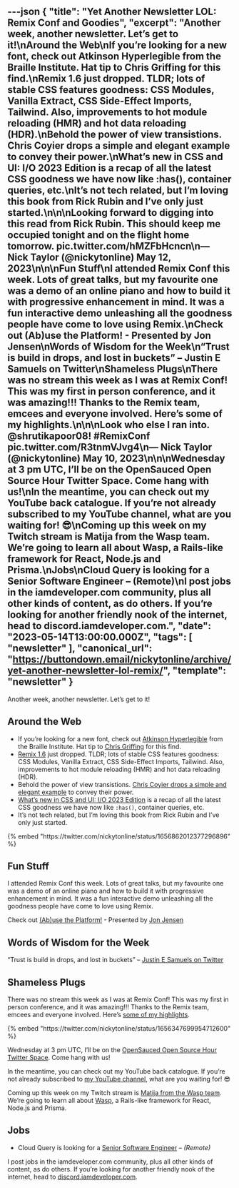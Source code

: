 ---json
{
  "title": "Yet Another Newsletter LOL: Remix Conf and Goodies",
  "excerpt": "Another week, another newsletter. Let’s get to it!\nAround the Web\nIf you’re looking for a new font, check out Atkinson Hyperlegible from the Braille Institute. Hat tip to Chris Griffing for this find.\nRemix 1.6 just dropped. TLDR; lots of stable CSS features goodness: CSS Modules, Vanilla Extract, CSS Side-Effect Imports, Tailwind. Also, improvements to hot module reloading (HMR) and hot data reloading (HDR).\nBehold the power of view transistions. Chris Coyier drops a simple and elegant example to convey their power.\nWhat’s new in CSS and UI: I/O 2023 Edition is a recap of all the latest CSS goodness we have now like :has(), container queries, etc.\nIt’s not tech related, but I’m loving this book from Rick Rubin and I’ve only just started.\n\n\nLooking forward to digging into this read from Rick Rubin. This should keep me occupied tonight and on the flight home tomorrow. pic.twitter.com/hMZFbHcncn\n— Nick Taylor (@nickytonline) May 12, 2023\n\n\nFun Stuff\nI attended Remix Conf this week. Lots of great talks, but my favourite one was a demo of an online piano and how to build it with progressive enhancement in mind. It was a fun interactive demo unleashing all the goodness people have come to love using Remix.\nCheck out (Ab)use the Platform! - Presented by Jon Jensen\nWords of Wisdom for the Week\n“Trust is build in drops, and lost in buckets” – Justin E Samuels on Twitter\nShameless Plugs\nThere was no stream this week as I was at Remix Conf! This was my first in person conference, and it was amazing!!! Thanks to the Remix team, emcees and everyone involved. Here’s some of my highlights.\n\n\nLook who else I ran into. @shrutikapoor08! #RemixConf pic.twitter.com/R3tnmVJvg4\n— Nick Taylor (@nickytonline) May 10, 2023\n\n\nWednesday at 3 pm UTC, I’ll be on the OpenSauced Open Source Hour Twitter Space. Come hang with us!\nIn the meantime, you can check out my YouTube back catalogue. If you’re not already subscribed to my YouTube channel, what are you waiting for! 😎\nComing up this week on my Twitch stream is Matija from the Wasp team. We’re going to learn all about Wasp, a Rails-like framework for React, Node.js and Prisma.\nJobs\nCloud Query is looking for a Senior Software Engineer – (Remote)\nI post jobs in the iamdeveloper.com community, plus all other kinds of content, as do others. If you’re looking for another friendly nook of the internet, head to discord.iamdeveloper.com.",
  "date": "2023-05-14T13:00:00.000Z",
  "tags": [
    "newsletter"
  ],
  "canonical_url": "https://buttondown.email/nickytonline/archive/yet-another-newsletter-lol-remix/",
  "template": "newsletter"
}
---

<p>Another week, another newsletter. Let&rsquo;s get to it!</p>
<h2>Around the Web</h2>
<ul>
<li>If you&rsquo;re looking for a new font, check out <a href="https://brailleinstitute.org/freefont?utm_source=nickytonline&amp;utm_medium=email&amp;utm_campaign=yet-another-newsletter-lol-remix" target="_blank">Atkinson Hyperlegible</a> from the Braille Institute. Hat tip to <a href="https://twitter.com/cmgriffing/status/1657549447679848448?utm_source=nickytonline&amp;utm_medium=email&amp;utm_campaign=yet-another-newsletter-lol-remix" target="_blank">Chris Griffing</a> for this find.</li>
<li><a href="https://github.com/remix-run/remix/releases/tag/remix%401.16.0?utm_source=nickytonline&amp;utm_medium=email&amp;utm_campaign=yet-another-newsletter-lol-remix" target="_blank">Remix 1.6</a> just dropped. TLDR; lots of stable CSS features goodness: CSS Modules, Vanilla Extract, CSS Side-Effect Imports, Tailwind. Also, improvements to hot module reloading (HMR) and hot data reloading (HDR).</li>
<li>Behold the power of view transistions. <a href="https://twitter.com/chriscoyier/status/1656749296128086016?utm_source=nickytonline&amp;utm_medium=email&amp;utm_campaign=yet-another-newsletter-lol-remix" target="_blank">Chris Coyier drops a simple and elegant example</a> to convey their power.</li>
<li><a href="https://developer.chrome.com/blog/whats-new-css-ui-2023/?utm_source=nickytonline&amp;utm_medium=email&amp;utm_campaign=yet-another-newsletter-lol-remix" target="_blank">What&rsquo;s new in CSS and UI: I/O 2023 Edition</a> is a recap of all the latest CSS goodness we have now like <code>:has()</code>, container queries, etc.</li>
<li>It&rsquo;s not tech related, but I&rsquo;m loving this book from Rick Rubin and I&rsquo;ve only just started.</li>
</ul>
{% embed "https://twitter.com/nickytonline/status/1656862012377296896" %}
<h2>Fun Stuff</h2>
<p>I attended Remix Conf this week. Lots of great talks, but my favourite one was a demo of an online piano and how to build it with progressive enhancement in mind. It was a fun interactive demo unleashing all the goodness people have come to love using Remix.</p>
<p>Check out <a href="https://www.youtube.com/watch?v=wobP9yhrmhQ&amp;t=10594s&amp;utm_source=nickytonline&amp;utm_medium=email&amp;utm_campaign=yet-another-newsletter-lol-remix" target="_blank">(Ab)use the Platform!</a> - Presented by <a href="https://twitter.com/jenseng?utm_source=nickytonline&amp;utm_medium=email&amp;utm_campaign=yet-another-newsletter-lol-remix" target="_blank">Jon Jensen</a></p>
<h2>Words of Wisdom for the Week</h2>
<p>&ldquo;Trust is build in drops, and lost in buckets&rdquo; – <a href="https://twitter.com/ThugDebugger/status/1657201690955612161?utm_source=nickytonline&amp;utm_medium=email&amp;utm_campaign=yet-another-newsletter-lol-remix" target="_blank">Justin E Samuels on Twitter</a></p>
<h2>Shameless Plugs</h2>
<p>There was no stream this week as I was at Remix Conf! This was my first in person conference, and it was amazing!!! Thanks to the Remix team, emcees and everyone involved. Here&rsquo;s <a href="https://twitter.com/search?q=%23remixconf+%40nickytonline&amp;src=typed_query&amp;f=live&amp;utm_source=nickytonline&amp;utm_medium=email&amp;utm_campaign=yet-another-newsletter-lol-remix" target="_blank">some of my highlights</a>.</p>
{% embed "https://twitter.com/nickytonline/status/1656347699954712600" %}
<p>Wednesday at 3 pm UTC, I&rsquo;ll be on the <a href="https://twitter.com/i/spaces/1jMKgLEOZQPGL?utm_source=nickytonline&amp;utm_medium=email&amp;utm_campaign=yet-another-newsletter-lol-remix" target="_blank">OpenSauced Open Source Hour Twitter Space</a>. Come hang with us!</p>
<p>In the meantime, you can check out my YouTube back catalogue. If you&rsquo;re not already subscribed to <a href="https://www.youtube.com/@nickytlive?utm_source=nickytonline&amp;utm_medium=email&amp;utm_campaign=yet-another-newsletter-lol-remix" target="_blank">my YouTube channel</a>, what are you waiting for! 😎</p>
<p>Coming up this week on my Twitch stream is <a href="https://www.iamdeveloper.com/pages/stream-schedule/?utm_source=nickytonline&amp;utm_medium=email&amp;utm_campaign=yet-another-newsletter-lol-remix#matija-sosic-intro-to-wasp-full-stack-development-with-react-node-js" target="_blank">Matija from the Wasp team</a>. We&rsquo;re going to learn all about <a href="https://wasp-lang.dev?utm_source=nickytonline&amp;utm_medium=email&amp;utm_campaign=yet-another-newsletter-lol-remix" target="_blank">Wasp</a>, a Rails-like framework for React, Node.js and Prisma.</p>
<h2>Jobs</h2>
<ul>
<li>Cloud Query is looking for a <a href="https://cloudquery.notion.site/Senior-Software-Engineer-e88471522df24073b2f4b3ad3684f24b?utm_source=nickytonline&amp;utm_medium=email&amp;utm_campaign=yet-another-newsletter-lol-remix" target="_blank">Senior Software Engineer</a> – <em>(Remote)</em></li>
</ul>
<p>I post jobs in the iamdeveloper.com community, plus all other kinds of content, as do others. If you&rsquo;re looking for another friendly nook of the internet, head to <a href="https://discord.iamdeveloper.com?utm_source=nickytonline&amp;utm_medium=email&amp;utm_campaign=yet-another-newsletter-lol-remix" target="_blank">discord.iamdeveloper.com</a>.</p>
